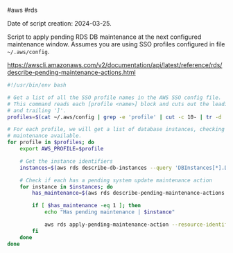 #aws #rds 

Date of script creation: 2024-03-25.

Script to apply pending RDS DB maintenance at the next configured maintenance window. Assumes you are using SSO profiles configured in file `~/.aws/config`.

https://awscli.amazonaws.com/v2/documentation/api/latest/reference/rds/describe-pending-maintenance-actions.html

```bash
#!/usr/bin/env bash

# Get a list of all the SSO profile names in the AWS SSO config file.
# This command reads each [profile <name>] block and cuts out the leading '[profile '
# and trailing ']'.
profiles=$(cat ~/.aws/config | grep -e 'profile' | cut -c 10- | tr -d ']')

# For each profile, we will get a list of database instances, checking if each one has
# maintenance available.
for profile in $profiles; do
	export AWS_PROFILE=$profile

	# Get the instance identifiers
	instances=$(aws rds describe-db-instances --query 'DBInstances[*].DBInstanceArn' --output text)

	# Check if each has a pending system update maintenance action
	for instance in $instances; do
		has_maintenance=$(aws rds describe-pending-maintenance-actions --resource-identifier $instance --query "PendingMaintenanceActions[*].PendingMaintenanceActionDetails[?Action == 'system-update'].Action" --output text | wc -l)

		if [ $has_maintenance -eq 1 ]; then
			echo "Has pending maintenance | $instance"

			aws rds apply-pending-maintenance-action --resource-identifier $instance --apply-action system-update --opt-in-type next-maintenance
		fi
	done
done
```
